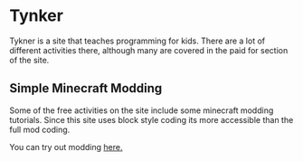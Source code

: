 # Tynker

Tykner is a site that teaches programming for kids.  There are a lot of different activities there, although many are covered in the paid for section of the site.

## Simple Minecraft Modding

Some of the free activities on the site include some minecraft modding tutorials.  Since this site uses block style coding its more accessible than the full mod coding.

You can try out modding [here.](https://www.tynker.com/minecraft/) 
